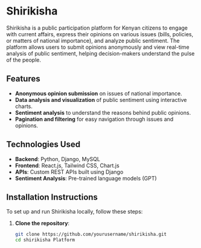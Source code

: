 # Shirikisha

Shirikisha is a public participation platform for Kenyan citizens to engage with current affairs, express their opinions on various issues (bills, policies, or matters of national importance), and analyze public sentiment. The platform allows users to submit opinions anonymously and view real-time analysis of public sentiment, helping decision-makers understand the pulse of the people.

## Features
- **Anonymous opinion submission** on issues of national importance.
- **Data analysis and visualization** of public sentiment using interactive charts.
- **Sentiment analysis** to understand the reasons behind public opinions.
- **Pagination and filtering** for easy navigation through issues and opinions.

## Technologies Used
- **Backend**: Python, Django, MySQL
- **Frontend**: React.js, Tailwind CSS, Chart.js
- **APIs**: Custom REST APIs built using Django
- **Sentiment Analysis**: Pre-trained language models (GPT)

## Installation Instructions

To set up and run Shirikisha locally, follow these steps:

1. **Clone the repository**:
   ```bash
   git clone https://github.com/yourusername/shirikisha.git
   cd shirikisha Platform
